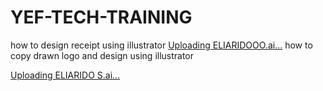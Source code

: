 # YEF-TECH-TRAINING
how to design receipt using illustrator
[Uploading ELIARIDOOO.ai…]()
how to copy drawn logo and design using illustrator

[Uploading ELIARIDO S.ai…]()
